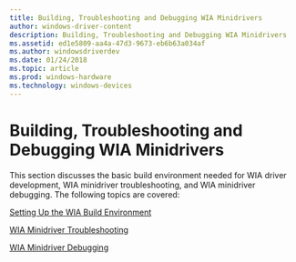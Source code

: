 ```yaml
---
title: Building, Troubleshooting and Debugging WIA Minidrivers
author: windows-driver-content
description: Building, Troubleshooting and Debugging WIA Minidrivers
ms.assetid: ed1e5809-aa4a-47d3-9673-eb6b63a034af
ms.author: windowsdriverdev
ms.date: 01/24/2018
ms.topic: article
ms.prod: windows-hardware
ms.technology: windows-devices
---
```


# Building, Troubleshooting and Debugging WIA Minidrivers


This section discusses the basic build environment needed for WIA driver development, WIA minidriver troubleshooting, and WIA minidriver debugging. The following topics are covered:

[Setting Up the WIA Build Environment](setting-up-the-wia-build-environment.md)

[WIA Minidriver Troubleshooting](wia-minidriver-troubleshooting.md)

[WIA Minidriver Debugging](wia-minidriver-debugging.md)

 

 




